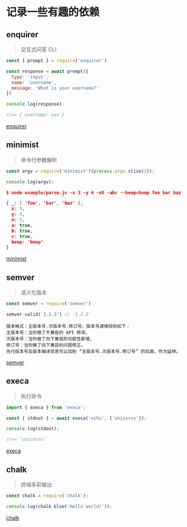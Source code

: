 # 记录一些有趣的依赖

## enquirer

>交互式问答 CLI

```javascript
const { prompt } = require('enquirer')

const response = await prompt({
  type: 'input',
  name: 'username',
  message: 'What is your username?'
})

console.log(response)

//=> { username: xxx }
```

[enquirer](https://www.npmjs.com/package/enquirer)

## minimist

>命令行参数解析

```javascript
const argv = require('minimist')(process.argv.slice(2));

console.log(argv);
```

```json lines
$ node example/parse.js -x 3 -y 4 -n5 -abc --beep=boop foo bar baz

{ _: [ 'foo', 'bar', 'baz' ],
  x: 3,
  y: 4,
  n: 5,
  a: true,
  b: true,
  c: true,
  beep: 'boop' 
}
```

[minimist](https://www.npmjs.com/package/minimist)

## semver

>语义化版本

```javascript
const semver = require('semver')

semver.valid('1.2.3') // '1.2.3'
```

```text
版本格式：主版本号.次版本号.修订号，版本号递增规则如下：
主版本号：当你做了不兼容的 API 修改，
次版本号：当你做了向下兼容的功能性新增，
修订号：当你做了向下兼容的问题修正。
先行版本号及版本编译信息可以加到 “主版本号.次版本号.修订号” 的后面，作为延伸。
```

[semver](https://www.npmjs.com/package/semver)

## execa

>执行命令

```javascript
import { execa } from 'execa';

const { stdout } = await execa('echo', ['unicorns']);

console.log(stdout);

//=> 'unicorns'
```

[execa](https://www.npmjs.com/package/execa)

## chalk

>终端多彩输出

```javascript
const chalk = require('chalk');

console.log(chalk.blue('Hello world!'));
```

[chalk](https://www.npmjs.com/package/chalk/v/4.1.2)